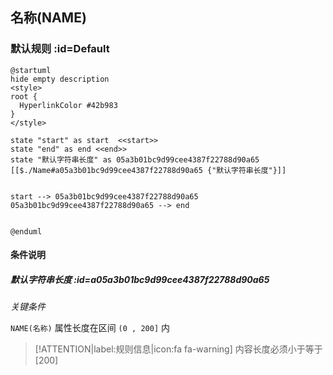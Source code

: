 ## 名称(NAME) <!-- {docsify-ignore-all} -->

   

### 默认规则 :id=Default

```plantuml
@startuml
hide empty description
<style>
root {
  HyperlinkColor #42b983
}
</style>

state "start" as start  <<start>>
state "end" as end <<end>>
state "默认字符串长度" as 05a3b01bc9d99cee4387f22788d90a65 [[$./Name#a05a3b01bc9d99cee4387f22788d90a65 {"默认字符串长度"}]]


start --> 05a3b01bc9d99cee4387f22788d90a65 
05a3b01bc9d99cee4387f22788d90a65 --> end 


@enduml
```

#### 条件说明

##### 默认字符串长度 :id=a05a3b01bc9d99cee4387f22788d90a65


*关键条件*


`NAME(名称)` 属性长度在区间 `(0 , 200]` 内

> [!ATTENTION|label:规则信息|icon:fa fa-warning]
> 内容长度必须小于等于[200]







